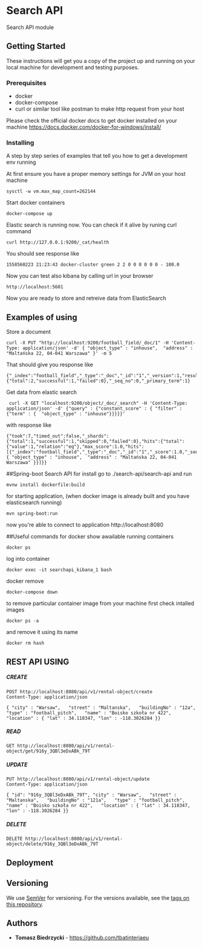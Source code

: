 # Search API

Search API module

## Getting Started

These instructions will get you a copy of the project up and running on your local machine for development and testing purposes.

### Prerequisites

- docker
- docker-compose
- curl or similar tool like postman to make http request from your host 

Please check the official docker docs to get docker installed on your machine https://docs.docker.com/docker-for-windows/install/

### Installing

A step by step series of examples that tell you how to get a development env running

At first ensure you have a proper memory settings for JVM on your host machine

```
sysctl -w vm.max_map_count=262144
```
Start docker containers

```
docker-compose up
```

Elastic search is running now. You can check if it alive by runing curl command

```
curl http://127.0.0.1:9200/_cat/health 
```
You should see response like 
```
1558560223 21:23:43 docker-cluster green 2 2 0 0 0 0 0 0 - 100.0
```
Now you can test also kibana by calling url in your browser
```
http://localhost:5601
```

Now you are ready to store and retreive data from ElasticSearch
## Examples of using
Store a document 
```
curl -X PUT "http://localhost:9200/football_field/_doc/1" -H 'Content-Type: application/json' -d' { "object_type" : "inhouse",  "address" : "Maltańska 22, 04-041 Warszawa" }' -m 5
```
That should give you response like 
```
{"_index":"football_field","_type":"_doc","_id":"1","_version":1,"result":"created","_shards":{"total":2,"successful":1,"failed":0},"_seq_no":0,"_primary_term":1}
```

Get data from elastic search

```
 curl -X GET "localhost:9200/object/_doc/_search" -H 'Content-Type: application/json' -d' {"query" : {"constant_score" : { "filter" : {"term" : {  "object_type" : "inhouse"}}}}}'
```
with response like
```
{"took":7,"timed_out":false,"_shards":{"total":1,"successful":1,"skipped":0,"failed":0},"hits":{"total":{"value":1,"relation":"eq"},"max_score":1.0,"hits":[{"_index":"football_field","_type":"_doc","_id":"1","_score":1.0,"_source": { "object_type" : "inhouse",  "address" : "Maltańska 22, 04-041 Warszawa" }}]}}
```

##Spring-boot Search API
for install go to ./search-api/search-api and run
``` 
mvnw install dockerfile:build
```
for starting application, (when docker image is already built and you have elasticsearch running)
```
mvn spring-boot:run
```
now you're able to connect to application http://localhost:8080

##Useful commands for docker
show awailable running containers
```
docker ps
```
log into container
```
docker exec -it searchapi_kibana_1 bash
```
docker remove
```
docker-compose down
```
to remove particular container image from your machine first check intalled images
```
docker ps -a
```
and remove it using its name
```
docker rm hash
```

## REST API USING
##### CREATE
```
POST http://localhost:8080/api/v1/rental-object/create
Content-Type: application/json

{ "city" : "Warsaw",   "street" : "Maltanska",   "buildingNo" : "12a",   "type" : "football_pitch",   "name" : "Boisko szkoła nr 422",   "location" : { "lat" : 34.118347, "lon" : -118.3026284 }}
```
##### READ
```
GET http://localhost:8080/api/v1/rental-object/get/916y_3QBl3eDxABk_79T
```
##### UPDATE
```
PUT http://localhost:8080/api/v1/rental-object/update
Content-Type: application/json

{ "id": "916y_3QBl3eDxABk_79T", "city" : "Warsaw",   "street" : "Maltanska",   "buildingNo" : "121a",   "type" : "football_pitch",   "name" : "Boisko szkoła nr 422",   "location" : { "lat" : 34.118347, "lon" : -118.3026284 }}

```
##### DELETE
```
DELETE http://localhost:8080/api/v1/rental-object/delete/916y_3QBl3eDxABk_79T
```
## Deployment
## Versioning

We use [SemVer](http://semver.org/) for versioning. For the versions available, see the [tags on this repository](https://github.com/your/project/tags). 

## Authors

* **Tomasz Biedrzycki** - https://github.com/tbatinteriaeu

